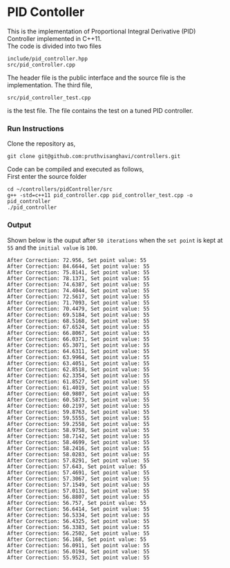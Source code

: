 # PID Contoller

This is the implementation of Proportional Integral Derivative (PID) Controller implemented in C++11.\
The code is divided into two files
```
include/pid_controller.hpp
src/pid_controller.cpp
```
The header file is the public interface and the source file is the implementation. The third file,
```
src/pid_controller_test.cpp
```
is the test file. The file contains the test on a tuned PID controller.

### Run Instructions
Clone the repository as,
```
git clone git@github.com:pruthvisanghavi/controllers.git
```

Code can be compiled and executed as follows,\
First enter the source folder
```
cd ~/controllers/pidController/src
g++ -std=c++11 pid_controller.cpp pid_controller_test.cpp -o pid_controller
./pid_controller
```
### Output
Shown below is the ouput after ```50 iterations``` when the ```set point``` is kept at ```55``` and the ```initial value``` is ```100```.
```
After Correction: 72.956, Set point value: 55
After Correction: 84.6644, Set point value: 55
After Correction: 75.8141, Set point value: 55
After Correction: 78.1371, Set point value: 55
After Correction: 74.6387, Set point value: 55
After Correction: 74.4044, Set point value: 55
After Correction: 72.5617, Set point value: 55
After Correction: 71.7093, Set point value: 55
After Correction: 70.4479, Set point value: 55
After Correction: 69.5184, Set point value: 55
After Correction: 68.5168, Set point value: 55
After Correction: 67.6524, Set point value: 55
After Correction: 66.8067, Set point value: 55
After Correction: 66.0371, Set point value: 55
After Correction: 65.3071, Set point value: 55
After Correction: 64.6311, Set point value: 55
After Correction: 63.9964, Set point value: 55
After Correction: 63.4051, Set point value: 55
After Correction: 62.8518, Set point value: 55
After Correction: 62.3354, Set point value: 55
After Correction: 61.8527, Set point value: 55
After Correction: 61.4019, Set point value: 55
After Correction: 60.9807, Set point value: 55
After Correction: 60.5873, Set point value: 55
After Correction: 60.2197, Set point value: 55
After Correction: 59.8763, Set point value: 55
After Correction: 59.5555, Set point value: 55
After Correction: 59.2558, Set point value: 55
After Correction: 58.9758, Set point value: 55
After Correction: 58.7142, Set point value: 55
After Correction: 58.4699, Set point value: 55
After Correction: 58.2416, Set point value: 55
After Correction: 58.0283, Set point value: 55
After Correction: 57.8291, Set point value: 55
After Correction: 57.643, Set point value: 55
After Correction: 57.4691, Set point value: 55
After Correction: 57.3067, Set point value: 55
After Correction: 57.1549, Set point value: 55
After Correction: 57.0131, Set point value: 55
After Correction: 56.8807, Set point value: 55
After Correction: 56.757, Set point value: 55
After Correction: 56.6414, Set point value: 55
After Correction: 56.5334, Set point value: 55
After Correction: 56.4325, Set point value: 55
After Correction: 56.3383, Set point value: 55
After Correction: 56.2502, Set point value: 55
After Correction: 56.168, Set point value: 55
After Correction: 56.0911, Set point value: 55
After Correction: 56.0194, Set point value: 55
After Correction: 55.9523, Set point value: 55

```

